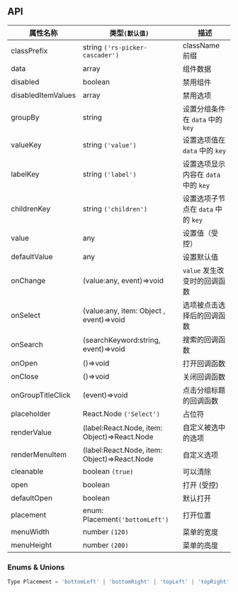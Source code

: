 ## API

| 属性名称           | 类型`(默认值)`                               | 描述                                 |
| ------------------ | -------------------------------------------- | ------------------------------------ |
| classPrefix        | string `('rs-picker-cascader')`              | className 前缀                       |
| data               | array                                        | 组件数据                             |
| disabled           | boolean                                      | 禁用组件                             |
| disabledItemValues | array                                        | 禁用选项                             |
| groupBy            | string                                       | 设置分组条件在 `data` 中的 `key`     |
| valueKey           | string `('value')`                           | 设置选项值在 `data` 中的 `key`       |
| labelKey           | string `('label')`                           | 设置选项显示内容在 `data` 中的 `key` |
| childrenKey        | string `('children')`                        | 设置选项子节点在 `data` 中的 `key`   |
| value              | any                                          | 设置值（受控）                       |
| defaultValue       | any                                          | 设置默认值                           |
| onChange           | (value:any, event)=>void                     | `value` 发生改变时的回调函数         |
| onSelect           | (value:any, item: Object , event)=>void      | 选项被点击选择后的回调函数           |
| onSearch           | (searchKeyword:string, event)=>void          | 搜索的回调函数                       |
| onOpen             | ()=>void                                     | 打开回调函数                         |
| onClose            | ()=>void                                     | 关闭回调函数                         |
| onGroupTitleClick  | (event)=>void                                | 点击分组标题的回调函数               |
| placeholder        | React.Node `('Select')`                      | 占位符                               |
| renderValue        | (label:React.Node, item: Object)=>React.Node | 自定义被选中的选项                   |
| renderMenuItem     | (label:React.Node, item: Object)=>React.Node | 自定义选项                           |
| cleanable          | boolean `(true)`                             | 可以清除                             |
| open               | boolean                                      | 打开 (受控)                          |
| defaultOpen        | boolean                                      | 默认打开                             |
| placement          | enum: Placement`('bottomLeft')`              | 打开位置                             |
| menuWidth          | number `(120)`                               | 菜单的宽度                           |
| menuHeight         | number `(200)`                               | 菜单的高度                           |

### Enums & Unions

```js
Type Placement = 'bottomLeft' | 'bottomRight' | 'topLeft' | 'topRight' | 'leftTop' | 'rightTop' | 'leftBottom' | 'rightBottom';
```
